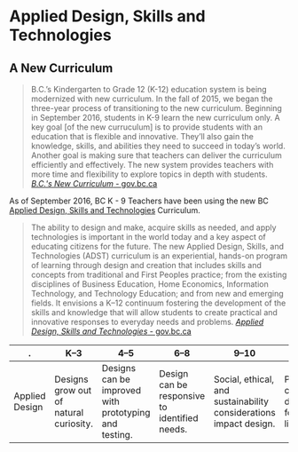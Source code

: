 # Applied Design, Skills and Technologies

## A New Curriculum

> B.C.’s Kindergarten to Grade 12 (K-12) education system is being modernized with new curriculum. In the fall of 2015, we began the three-year process of transitioning to the new curriculum.
> Beginning in September 2016, students in K-9 learn the new curriculum only. 
> A key goal \[of the new curruculum\] is to provide students with an education that is flexible and innovative. They’ll also gain the knowledge, skills, and abilities they need to succeed in today’s world.
> Another goal is making sure that teachers can deliver the curriculum efficiently and effectively. The new system provides teachers with more time and flexibility to explore topics in depth with students.
> [_B.C.'s New Curriculum_ - gov.bc.ca](http://www2.gov.bc.ca/gov/content/education-training/k-12/teach/curriculum)

As of September 2016, BC K - 9 Teachers have been using the new BC [Applied Design, Skills and Technologies](https://curriculum.gov.bc.ca/curriculum/applied-design-skills-and-technologies/introduction) Curriculum.  

> The ability to design and make, acquire skills as needed, and apply technologies is important in the world today and a key aspect of educating citizens for the future.
> The new Applied Design, Skills, and Technologies (ADST) curriculum is an experiential, hands-on program of learning through design and creation that includes skills and concepts from traditional and First Peoples practice; from the existing disciplines of Business Education, Home Economics, Information Technology, and Technology Education; and from new and emerging fields. It envisions a K–12 continuum fostering the development of the skills and knowledge that will allow students to create practical and innovative responses to everyday needs and problems.
> [_Applied Design, Skills and Technologies_ - gov.bc.ca](https://curriculum.gov.bc.ca/curriculum/applied-design-skills-and-technologies/introduction)

. | K–3	| 4–5	| 6–8	| 9–10	| 11–12
---|---|---|---|---|---
Applied Design|	Designs grow out of natural curiosity.|	Designs can be improved with prototyping and testing.|	Design can be responsive to identified needs.|	Social, ethical, and sustainability considerations impact design.|	Products can be designed for lifecycle.


